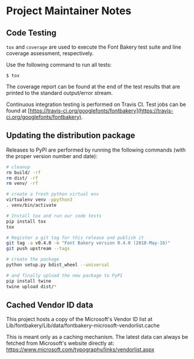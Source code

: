 # Project Maintainer Notes

## Code Testing

`tox` and `coverage` are used to execute the Font Bakery test suite and line coverage assessment, respectively.  

Use the following command to run all tests:

```
$ tox
```

The coverage report can be found at the end of the test results that are printed to the standard output/error stream.

Continuous integration testing is performed on Travis CI. Test jobs can be found at [https://travis-ci.org/googlefonts/fontbakery](https://travis-ci.org/googlefonts/fontbakery).

## Updating the distribution package

Releases to PyPI are performed by running the following commands (with the proper version number and date):

```sh
# cleanup
rm build/ -rf
rm dist/ -rf
rm venv/ -rf

# create a fresh python virtual env
virtualenv venv -ppython3
. venv/bin/activate

# Install tox and run our code tests
pip install tox
tox

# Register a git tag for this release and publish it
git tag -a v0.4.0 -m "Font Bakery version 0.4.0 (2018-May-16)"
git push upstream --tags

# create the package
python setup.py bdist_wheel --universal

# and finally upload the new package to PyPI
pip install twine
twine upload dist/*
```

## Cached Vendor ID data

This project hosts a copy of the Microsoft's Vendor ID list at Lib/fontbakery/Lib/data/fontbakery-microsoft-vendorlist.cache

This is meant only as a caching mechanism. The latest data can always be fetched from Microsoft's website directly at: <https://www.microsoft.com/typography/links/vendorlist.aspx>
